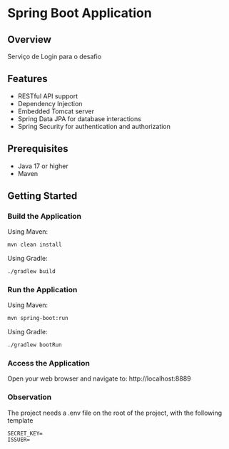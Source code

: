 # Spring Boot Application

## Overview
Serviço de Login para o desafio 

## Features
- RESTful API support
- Dependency Injection
- Embedded Tomcat server
- Spring Data JPA for database interactions
- Spring Security for authentication and authorization

## Prerequisites
- Java 17 or higher
- Maven

## Getting Started

### Build the Application
Using Maven:
```bash
mvn clean install
```
Using Gradle:
```bash
./gradlew build
```

### Run the Application
Using Maven:
```bash
mvn spring-boot:run
```
Using Gradle:
```bash
./gradlew bootRun
```

### Access the Application
Open your web browser and navigate to: http://localhost:8889

### Observation
The project needs a .env file on the root of the project, with the following template
```
SECRET_KEY=
ISSUER=
```
